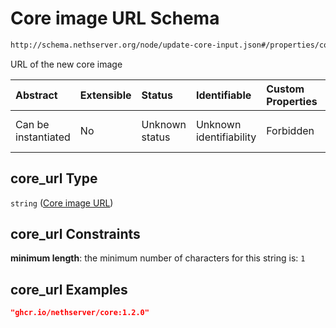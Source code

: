 # Core image URL Schema

```txt
http://schema.nethserver.org/node/update-core-input.json#/properties/core_url
```

URL of the new core image

| Abstract            | Extensible | Status         | Identifiable            | Custom Properties | Additional Properties | Access Restrictions | Defined In                                                                    |
| :------------------ | :--------- | :------------- | :---------------------- | :---------------- | :-------------------- | :------------------ | :---------------------------------------------------------------------------- |
| Can be instantiated | No         | Unknown status | Unknown identifiability | Forbidden         | Allowed               | none                | [update-core-input.json*](node/update-core-input.json "open original schema") |

## core_url Type

`string` ([Core image URL](update-core-input-properties-core-image-url.md))

## core_url Constraints

**minimum length**: the minimum number of characters for this string is: `1`

## core_url Examples

```json
"ghcr.io/nethserver/core:1.2.0"
```
